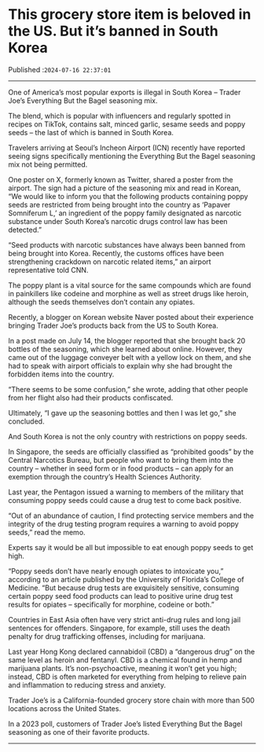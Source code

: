 # This grocery store item is beloved in the US. But it’s banned in South Korea

Published :`2024-07-16 22:37:01`

---

One of America’s most popular exports is illegal in South Korea – Trader Joe’s Everything But the Bagel seasoning mix.

The blend, which is popular with influencers and regularly spotted in recipes on TikTok, contains salt, minced garlic, sesame seeds and poppy seeds – the last of which is banned in South Korea.

Travelers arriving at Seoul’s Incheon Airport (ICN) recently have reported seeing signs specifically mentioning the Everything But the Bagel seasoning mix not being permitted.

One poster on X, formerly known as Twitter, shared a poster from the airport. The sign had a picture of the seasoning mix and read in Korean, “We would like to inform you that the following products containing poppy seeds are restricted from being brought into the country as ‘Papaver Somniferum L,’ an ingredient of the poppy family designated as narcotic substance under South Korea’s narcotic drugs control law has been detected.”

“Seed products with narcotic substances have always been banned from being brought into Korea. Recently, the customs offices have been strengthening crackdown on narcotic related items,” an airport representative told CNN.

The poppy plant is a vital source for the same compounds which are found in painkillers like codeine and morphine as well as street drugs like heroin, although the seeds themselves don’t contain any opiates.

Recently, a blogger on Korean website Naver posted about their experience bringing Trader Joe’s products back from the US to South Korea.

In a post made on July 14, the blogger reported that she brought back 20 bottles of the seasoning, which she learned about online. However, they came out of the luggage conveyer belt with a yellow lock on them, and she had to speak with airport officials to explain why she had brought the forbidden items into the country.

“There seems to be some confusion,” she wrote, adding that other people from her flight also had their products confiscated.

Ultimately, “I gave up the seasoning bottles and then I was let go,” she concluded.

And South Korea is not the only country with restrictions on poppy seeds.

In Singapore, the seeds are officially classified as “prohibited goods” by the Central Narcotics Bureau, but people who want to bring them into the country – whether in seed form or in food products – can apply for an exemption through the country’s Health Sciences Authority.

Last year, the Pentagon issued a warning to members of the military that consuming poppy seeds could cause a drug test to come back positive.

“Out of an abundance of caution, I find protecting service members and the integrity of the drug testing program requires a warning to avoid poppy seeds,” read the memo.

Experts say it would be all but impossible to eat enough poppy seeds to get high.

“Poppy seeds don’t have nearly enough opiates to intoxicate you,” according to an article published by the University of Florida’s College of Medicine. “But because drug tests are exquisitely sensitive, consuming certain poppy seed food products can lead to positive urine drug test results for opiates – specifically for morphine, codeine or both.”

Countries in East Asia often have very strict anti-drug rules and long jail sentences for offenders. Singapore, for example, still uses the death penalty for drug trafficking offenses, including for marijuana.

Last year Hong Kong declared cannabidoil (CBD) a “dangerous drug” on the same level as heroin and fentanyl. CBD is a chemical found in hemp and marijuana plants. It’s non-psychoactive, meaning it won’t get you high; instead, CBD is often marketed for everything from helping to relieve pain and inflammation to reducing stress and anxiety.

Trader Joe’s is a California-founded grocery store chain with more than 500 locations across the United States.

In a 2023 poll, customers of Trader Joe’s listed Everything But the Bagel seasoning as one of their favorite products.

---

